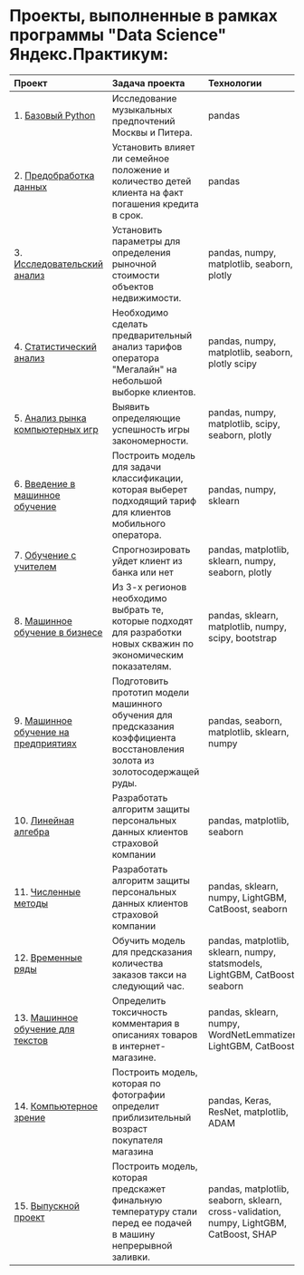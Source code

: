 # Проекты, выполненные в рамках программы "Data Science" Яндекс.Практикум:

| Проект                          | Задача проекта                                                 | Технологии|
|:------------------------------|:-------------------------------------------------------------|:--------|
| 1. [Базовый Python](https://github.com/Galikbarov/yandex-practicum-ds-projects/tree/main/1.%20Музыка%20больших%20городов)| Исследование музыкальных предпочтений Москвы и Питера.| pandas|
| 2. [Предобработка данных](https://github.com/Galikbarov/yandex-practicum-ds-projects/tree/main/2.%20Исследование%20надежности%20заемщиков)| Установить влияет ли семейное положение и количество детей клиента на факт погашения кредита в срок.| pandas|
| 3. [Исследовательский анализ](https://github.com/Galikbarov/yandex-practicum-ds-projects/tree/main/3.%20Исследование%20объявлений%20о%20продаже%20квартир)| Установить параметры для определения рыночной стоимости объектов недвижимости.| pandas, numpy, matplotlib, seaborn, plotly|
| 4. [Статистический анализ](https://github.com/Galikbarov/yandex-practicum-ds-projects/tree/main/4.%20Определение%20перспективного%20тарифа%20для%20телеком-компании)| Необходимо сделать предварительный анализ тарифов оператора "Мегалайн" на небольшой выборке клиентов.| pandas, numpy, matplotlib, seaborn, plotly scipy|
| 5. [Анализ рынка компьютерных игр](https://github.com/Galikbarov/yandex-practicum-ds-projects/tree/main/5.%20Выявить%20закономерности%20определяющие%20успешность%20игры)| Выявить определяющие успешность игры закономерности.| pandas, numpy, matplotlib, scipy, seaborn, plotly|
| 6. [Введение в машинное обучение](https://github.com/Galikbarov/yandex-practicum-ds-projects/tree/main/6.%20Рекомендация%20тарифов)| Построить модель для задачи классификации, которая выберет подходящий тариф для клиентов мобильного оператора. |pandas, numpy, sklearn|
| 7. [Обучение с учителем](https://github.com/Galikbarov/yandex-practicum-ds-projects/tree/main/7.%20Отток%20клиентов%20банка)| Спрогнозировать уйдет клиент из банка или нет|pandas, matplotlib, sklearn, numpy, seaborn, plotly|
| 8. [Машинное обучение в бизнесе](https://github.com/Galikbarov/yandex-practicum-ds-projects/tree/main/8.%20Выбор%20локации%20для%20скважины)| Из 3-х регионов необходимо выбрать те, которые подходят для разработки новых скважин по экономическим показателям.| pandas, sklearn, matplotlib, numpy, scipy, bootstrap|
| 9. [Машинное обучение на предприятиях](https://github.com/Galikbarov/yandex-practicum-ds-projects/tree/main/9.%20Восстановление%20золота%20из%20руды)| Подготовить прототип модели машинного обучения для предсказания коэффициента восстановления золота из золотосодержащей руды.| pandas, seaborn, matplotlib, sklearn, numpy|
| 10. [Линейная алгебра](https://github.com/Galikbarov/yandex-practicum-ds-projects/tree/main/10.%20Защита%20персональных%20данных%20клиентов)| Разработать алгоритм защиты персональных данных клиентов страховой компании|pandas, matplotlib, seaborn|
| 11. [Численные методы](https://github.com/Galikbarov/yandex-practicum-ds-projects/tree/main/11.%20Определение%20стоимости%20автомобилей)| Разработать алгоритм защиты персональных данных клиентов страховой компании|pandas, sklearn, numpy, LightGBM, CatBoost, seaborn|
| 12. [Временные ряды](https://github.com/Galikbarov/yandex-practicum-ds-projects/tree/main/12.%20Прогнозирование%20заказов%20такси)| Обучить модель для предсказания количества заказов такси на следующий час.|pandas, matplotlib, sklearn, numpy, statsmodels, LightGBM, CatBoost, seaborn|
| 13. [Машинное обучение для текстов](https://github.com/Galikbarov/yandex-practicum-ds-projects/tree/main/13.%20Определение%20токсичных%20комментариев)| Определить токсичность комментария в описаниях товаров в интернет-магазине.|pandas, sklearn, numpy, WordNetLemmatizer, LightGBM, CatBoost|
| 14. [Компьютерное зрение](https://github.com/Galikbarov/yandex-practicum-ds-projects/tree/main/14.%20Определение%20возраста%20покупателей)| Построить модель, которая по фотографии определит приблизительный возраст покупателя магазина|pandas, Keras, ResNet, matplotlib, ADAM|
| 15. [Выпускной проект](https://github.com/Galikbarov/yandex-practicum-ds-projects/tree/main/15.%20Определение%20температуры%20стали)| Построить модель, которая предскажет финальную температуру стали перед ее подачей в машину непрерывной заливки.|pandas, matplotlib, seaborn, sklearn, cross-validation, numpy, LightGBM, CatBoost, SHAP|
